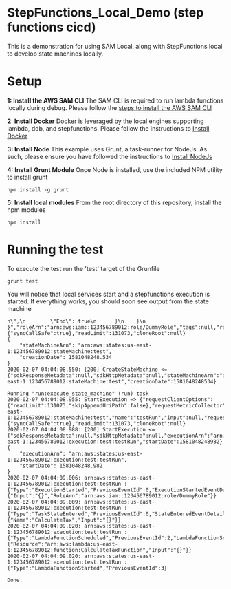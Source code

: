 # StepFunctions_Local_Demo (step functions cicd)
This is a demonstration for using SAM Local, along with StepFunctions local to develop state machines locally.

# Setup

**1: Install the AWS SAM CLI**
The SAM CLI is required to run lambda functions locally during debug. Please follow the [steps to install the AWS SAM CLI](https://docs.aws.amazon.com/serverless-application-model/latest/developerguide/serverless-sam-cli-install.html)

**2: Install Docker**
Docker is leveraged by the local engines supporting lambda, ddb, and stepfunctions. Please follow the instructions to [Install Docker](https://docs.docker.com/install/)

**3: Install Node**
This example uses Grunt, a task-runner for NodeJs.  As such, please ensure you have followed the instructions to [Install NodeJs](https://nodejs.org/en/download/)

**4: Install Grunt Module**
Once Node is installed, use the included NPM utility to install grunt

```
npm install -g grunt
```

**5: Install local modules**
From the root directory of this repository, install the npm modules

```
npm install
```

# Running the test
To execute the test run the 'test' target of the Grunfile

```
grunt test
```

You will notice that local services start and a stepfunctions execution is started.  If everything works, you should soon see output from the state machine

```...
n\",\n        \"End\": true\n      }\n    }\n  }","roleArn":"arn:aws:iam::123456789012:role/DummyRole","tags":null,"requestCredentials":null,"requestCredentialsProvider":null,"generalProgressListener":{"syncCallSafe":true},"readLimit":131073,"cloneRoot":null}
{
    "stateMachineArn": "arn:aws:states:us-east-1:123456789012:stateMachine:test",
    "creationDate": 1581048248.534
}
2020-02-07 04:04:08.550: [200] CreateStateMachine <= {"sdkResponseMetadata":null,"sdkHttpMetadata":null,"stateMachineArn":"arn:aws:states:us-east-1:123456789012:stateMachine:test","creationDate":1581048248534}

Running "run:execute_state_machine" (run) task
2020-02-07 04:04:08.955: StartExecution => {"requestClientOptions":{"readLimit":131073,"skipAppendUriPath":false},"requestMetricCollector":null,"customRequestHeaders":null,"customQueryParameters":null,"cloneSource":null,"sdkRequestTimeout":null,"sdkClientExecutionTimeout":null,"stateMachineArn":"arn:aws:states:us-east-1:123456789012:stateMachine:test","name":"testRun","input":null,"requestCredentials":null,"requestCredentialsProvider":null,"generalProgressListener":{"syncCallSafe":true},"readLimit":131073,"cloneRoot":null}
2020-02-07 04:04:08.988: [200] StartExecution <= {"sdkResponseMetadata":null,"sdkHttpMetadata":null,"executionArn":"arn:aws:states:us-east-1:123456789012:execution:test:testRun","startDate":1581048248982}
{
    "executionArn": "arn:aws:states:us-east-1:123456789012:execution:test:testRun",
    "startDate": 1581048248.982
}
2020-02-07 04:04:09.006: arn:aws:states:us-east-1:123456789012:execution:test:testRun : {"Type":"ExecutionStarted","PreviousEventId":0,"ExecutionStartedEventDetails":{"Input":"{}","RoleArn":"arn:aws:iam::123456789012:role/DummyRole"}}
2020-02-07 04:04:09.009: arn:aws:states:us-east-1:123456789012:execution:test:testRun : {"Type":"TaskStateEntered","PreviousEventId":0,"StateEnteredEventDetails":{"Name":"CalculateTax","Input":"{}"}}
2020-02-07 04:04:09.020: arn:aws:states:us-east-1:123456789012:execution:test:testRun : {"Type":"LambdaFunctionScheduled","PreviousEventId":2,"LambdaFunctionScheduledEventDetails":{"Resource":"arn:aws:lambda:us-east-1:123456789012:function:CalculateTaxFunction","Input":"{}"}}
2020-02-07 04:04:09.020: arn:aws:states:us-east-1:123456789012:execution:test:testRun : {"Type":"LambdaFunctionStarted","PreviousEventId":3}

Done.
```